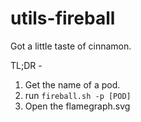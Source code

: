 # utils-fireball
Got a little taste of cinnamon. 

TL;DR -

1. Get the name of a pod.
2. run `fireball.sh -p [POD]`
3. Open the flamegraph.svg
